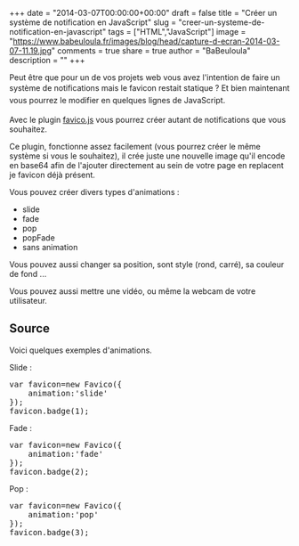+++
date = "2014-03-07T00:00:00+00:00"
draft = false
title = "Créer un système de notification en JavaScript"
slug = "creer-un-systeme-de-notification-en-javascript"
tags = ["HTML","JavaScript"]
image = "https://www.babeuloula.fr/images/blog/head/capture-d-ecran-2014-03-07-11.19.jpg"
comments = true
share = true
author = "BaBeuloula"
description = ""
+++

<p>Peut &ecirc;tre que pour un de vos projets web vous avez l&#39;intention de faire un syst&egrave;me de notifications mais le favicon restait statique ?&nbsp;<span style="line-height: 1.6em;">Et bien maintenant vous pourrez le modifier en quelques lignes de JavaScript.</span></p>
<!--more-->

<p>Avec le plugin <a href="http://lab.ejci.net/favico.js/" target="_blank">favico.js</a> vous pourrez cr&eacute;er autant de notifications que vous souhaitez.</p>

<p>Ce plugin, fonctionne assez facilement (vous pourrez cr&eacute;er le m&ecirc;me syst&egrave;me si vous le souhaitez), il cr&eacute;e juste une nouvelle image qu&#39;il encode en base64 afin de l&#39;ajouter directement au sein de votre page en replacent je favicon d&eacute;j&agrave; pr&eacute;sent.</p>

<p>Vous pouvez cr&eacute;er divers types d&#39;animations :</p>

<ul>
	<li>slide</li>
	<li>fade</li>
	<li>pop</li>
	<li>popFade</li>
	<li>sans animation</li>
</ul>

<p>Vous pouvez aussi changer sa position, sont style (rond, carr&eacute;), sa couleur de fond ...</p>

<p>Vous pouvez aussi mettre une vid&eacute;o, ou m&ecirc;me la webcam&nbsp;de votre utilisateur.</p>

## Source

<p>Voici quelques exemples d&#39;animations.</p>

<p>Slide :</p>

<pre class="brush:jscript;" title="">
var favicon=new Favico({
    animation:&#39;slide&#39;
});
favicon.badge(1);</pre>

<p>Fade :</p>

<pre class="brush:jscript;" title="">
var favicon=new Favico({
    animation:&#39;fade&#39;
});
favicon.badge(2);</pre>

<p>Pop :</p>

<pre class="brush:jscript;" title="">
var favicon=new Favico({
    animation:&#39;pop&#39;
});
favicon.badge(3);</pre>
